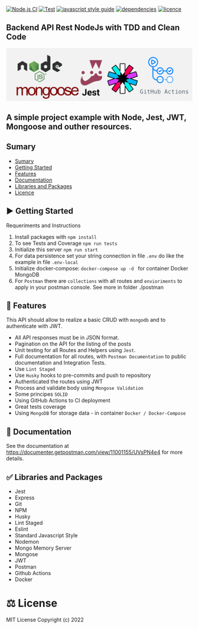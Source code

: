 [![Node.js CI](https://github.com/ialbas/test-node-backend/actions/workflows/node.js.yml/badge.svg)](https://github.com/ialbas/test-node-backend/actions/workflows/node.js.yml)
[![Test](https://img.shields.io/badge/test-passing-green)](https://img.shields.io/github/languages/top/ialbas/test-node-backend?style=flat-square)
[![javascript style guide](https://img.shields.io/badge/code_style-standard-brightgreen.svg)](https://standardjs.com/)
[![dependencies](https://img.shields.io/badge/dependencies-up-green)](https://standardjs.com/)
[![licence](https://badgen.net/badge/license/MIT/blue)](https://opensource.org/licenses/MIT)

## Backend API Rest NodeJs with TDD and Clean Code

![Backend API Rest NodeJs, Jest, JWT](capa_test_node_api.png)

## A simple project example with Node, Jest, JWT, Mongoose and outher resources.

## Sumary

- [Sumary](#Sumary)
- [Getting Started](#Getting-Started)
- [Features](#Features)
- [Documentation](#Documentation)
- [Libraries and Packages](#Libraries-and-Packages)
- [Licence](#Licence)

## ▶️ Getting Started

Requeriments and Instructions

1. Install packages with `npm install`
2. To see Tests and Coverage `npm run tests`
3. Initialize this server `npm run start`
4. For data persistence set your string connection in file `.env` do like the example in file `.env-local`
5. Initialize docker-compose: `docker-compose up -d ` for container Docker MongoDB
6. For `Postman` there are `collections` with all routes and `envioriments` to apply in your postman console. See more in folder ./postman

## 🔨 Features

This API should allow to realize a basic CRUD with `mongodb` and to authenticate with JWT.

- All API responses must be in JSON format.
- Pagination on the API for the listing of the posts
- Unit testing for all Routes and Helpers using `Jest`.
- Full documentation for all routes, with `Postman Documentation` to public documentation and Integration Tests.
- Use `Lint Staged`
- Use `Husky` hooks to pre-commits and push to repository
- Authenticated the routes using JWT
- Process and validate body using `Mongose Validation`
- Some principes `SOLID`
- Using GitHub Actions to CI deployment
- Great tests coverage
- Using `MongoDB` for storage data - in container `Docker / Docker-Compose`

## 📃 Documentation

See the documentation at https://documenter.getpostman.com/view/11001155/UVsPN4e4 for more details.

## ✅ Libraries and Packages

- Jest
- Express
- Git
- NPM
- Husky
- Lint Staged
- Eslint
- Standard Javascript Style
- Nodemon
- Mongo Memory Server
- Mongose
- JWT
- Postman
- Github Actions
- Docker

# ⚖️ License

MIT License Copyright (c) 2022
